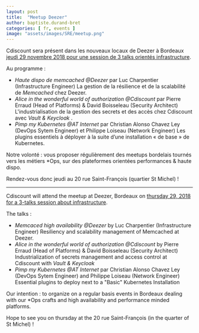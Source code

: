 ```yaml
---
layout: post
title:  "Meetup Deezer"
author: baptiste.durand-bret
categories: [ fr, events ]
image: "assets/images/SRE/meetup.png"
---
```


Cdiscount sera présent dans les nouveaux locaux de Deezer à Bordeaux <a href="https://www.meetup.com/DeezerTech/events/256411211/">jeudi 29 novembre 2018 pour une session de 3 talks orientés infrastructure</a>.

Au programme :
<ul>
 	<li><em>Haute dispo de memcached @Deezer</em> par Luc Charpentier (Infrastructure Engineer)
La gestion de la résilience et de la scalabilité de <em>Memcached</em> chez Deezer.</li>
 	<li><em>Alice in the wonderful world of authorization @Cdiscount</em> par Pierre Erraud (Head of Platforms) &amp; David Boisseleau (Security Architect)
L'industrialisation de la gestion des secrets et des accès chez Cdiscount avec <em>Vault &amp; Keycloak</em> .</li>
 	<li><em>Pimp my Kubernetes @AT Internet</em> par Christian Alonso Chavez Ley (DevOps Sytem Engineer) et Philippe Loiseau (Network Engineer)
Les plugins essentiels à déployer à la suite d’une installation « de base » de Kubernetes.</li>
</ul>
Notre volonté : vous proposer régulièrement des meetups bordelais tournés vers les métiers *Ops, sur des plateformes orientées performances &amp; haute dispo.

Rendez-vous donc jeudi au 20 rue Saint-François (quartier St Michel) !

<hr />

Cdiscount will attend the meetup at Deezer, Bordeaux on <a href="https://www.meetup.com/DeezerTech/events/256411211/">thursday 29, 2018 for a 3-talks session about infrastructure</a>.

The talks :
<ul>
 	<li><em>Memcaced high availability @Deezer</em> by Luc Charpentier (Infrastructure Engineer)
<span id="result_box" class="" lang="en"><span class="">Resiliency and scalability management of Memcached at Deezer.</span></span></li>
 	<li><em>Alice in the wonderful world of authorization @Cdiscount</em> by Pierre Erraud (Head of Platforms) &amp; David Boisseleau (Security Architect)
Industrialization of secrets management and access control at Cdiscount with <em>Vault &amp; Keycloak</em></li>
 	<li><em>Pimp my Kubernetes @AT Internet</em> par Christian Alonso Chavez Ley (DevOps Sytem Engineer) and Philippe Loiseau (Network Engineer)
Essential plugins to deploy next to a "Basic" Kubernetes Installation</li>
</ul>
Our intention : to organize on a regular basis events in Bordeaux dealing with our *Ops crafts and high availability and performance minded platforms.

Hope to see you on thursday at the 20 rue Saint-François (in the quarter of St Michel) !